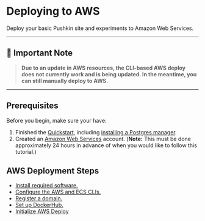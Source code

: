 # Deploying to AWS

Deploy your basic Pushkin site and experiments to Amazon Web Services.

---

## 🚨 Important Note
> **Due to an update in AWS resources, the CLI-based AWS deploy does not currently work and is being updated. In the meantime, you can still manually deploy to AWS.**

---

## Prerequisites

Before you begin, make sure your have:
 
1. Finished the [Quickstart](../quickstart/README.md), including [installing a Postgres manager](../quickstart/README.md##viewing-your-database-with-a-postgres-manager). 
2. Created an [Amazon Web Services](https://aws.amazon.com/free/?all-free-tier.sort-by=item.additionalFields.SortRank&all-free-tier.sort-order=asc) account. (**Note:** This must be done approximately 24 hours in advance of when you would like to follow this tutorial.) 

## AWS Deployment Steps

* [Install required software.](./install-required-software.md)
* [Configure the AWS and ECS CLIs.](./configure-aws-and-ecs-clis.md)
* [Register a domain.](./domain-registration.md)
* [Set up DockerHub.](./dockerhub.md)
* [Initialize AWS Deploy](./initializing-aws-deploy.md)




<!---
1. \[Create a DockerHub account\] \([https://id.docker.com](https://id.docker.com)\) if you haven't already. Then tell Pushkin what your DockerHub ID is by running:

```bash
 pushkin setDockerHub
```

You can change your ID at any point by re-running this command.
--->




